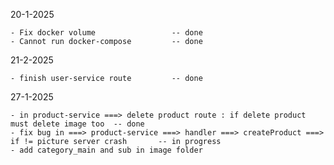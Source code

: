 20-1-2025

    - Fix docker volume                 -- done
    - Cannot run docker-compose         -- done

21-2-2025

    - finish user-service route         -- done
    
27-1-2025

    - in product-service ===> delete product route : if delete product must delete image too  -- done
    - fix bug in ===> product-service ===> handler ===> createProduct ===> if != picture server crash       -- in progress
    - add category_main and sub in image folder